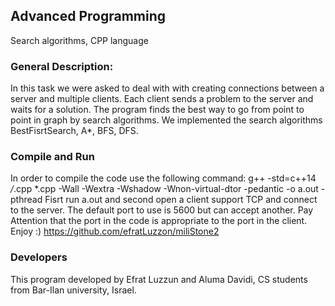 ## Advanced Programming

Search algorithms, CPP language

### General Description:

In this task we were asked to deal with with creating connections between a server and multiple clients.
Each client sends a problem to the server and waits for a solution.
The program finds the best way to go from point to point in graph by search algorithms.
We implemented the search algorithms BestFisrtSearch, A*, BFS, DFS.

 ### Compile and Run

 In order to compile the code use the following command:
 g++ -std=c++14 */*.cpp *.cpp -Wall -Wextra -Wshadow -Wnon-virtual-dtor -pedantic -o a.out -pthread
 Fisrt run a.out and second open a client support TCP and connect to the server.
 The default port to use is 5600 but can accept another. Pay Attention that the port in the code is appropriate to
 the port in the client.
 Enjoy :)
https://github.com/efratLuzzon/miliStone2
 ### Developers
 This program developed by Efrat Luzzun and Aluma Davidi, CS students from Bar-Ilan university, Israel.
